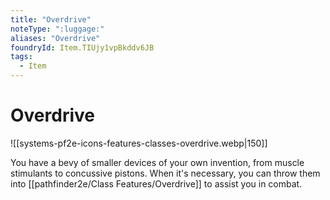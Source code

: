 ```yaml
---
title: "Overdrive"
noteType: ":luggage:"
aliases: "Overdrive"
foundryId: Item.TIUjy1vpBkddv6JB
tags:
  - Item
---
```


# Overdrive
![[systems-pf2e-icons-features-classes-overdrive.webp|150]]

You have a bevy of smaller devices of your own invention, from muscle stimulants to concussive pistons. When it's necessary, you can throw them into [[pathfinder2e/Class Features/Overdrive]] to assist you in combat.
